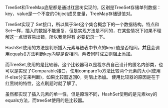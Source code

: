 TreeSet和TreeMap底层都是通过红黑树实现的，区别是TreeSet存储单列数据：key，value是一个不变的Object成员变量，TreeMap存储键值对。

TreeSet实现了 Set接口，所以属于Set这个集合概念下的一个数据结构。特点和Set一样，插入的数据不能重复，但是实现方法是不同的，在某些情况下如果不理解这一点很容易出错，所以我觉得有
必要记录一下。

HashSet使用的方法是判断插入元素与链表中节点的keyz值是否相同，**并且**会调用equals()方法判断key内容是否相同，两者同时成立则阻止添加。

而TreeSet,使用的是比较器，这个比较器可以是程序员自己设计的匿名内部类，也可以是实现了Comparable接口，使用compareTo方法比较两个元素的大小(使用if-else分支来判断)，如果比较器返回0，则阻止添加。
使用比较器的原因是在于红黑树的特性，这点刷题时就了解了。

虽然都实现了插入元素的单一性，但是原理不同，HashSet使用的是元素key的equals方法，而treeSet使用的是比较器。
